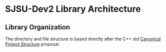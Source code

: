 # SJSU-Dev2 Library Architecture

## Library Organization

The directory and file structure is based directly after the C++ std
[Canonical Project Structure](http://www.open-std.org/jtc1/sc22/wg21/docs/papers/2018/p1204r0.html)
proposal.

